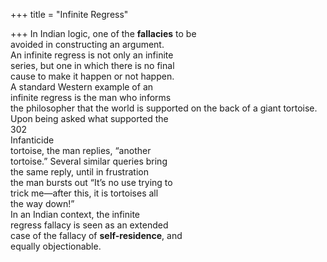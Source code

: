 +++
title = "Infinite Regress"

+++
In Indian logic, one of the **fallacies** to be  
avoided in constructing an argument.  
An infinite regress is not only an infinite  
series, but one in which there is no final  
cause to make it happen or not happen.  
A standard Western example of an  
infinite regress is the man who informs  
the philosopher that the world is supported on the back of a giant tortoise.  
Upon being asked what supported the  
302  
Infanticide  
tortoise, the man replies, “another  
tortoise.” Several similar queries bring  
the same reply, until in frustration  
the man bursts out “It’s no use trying to  
trick me—after this, it is tortoises all  
the way down!”  
In an Indian context, the infinite  
regress fallacy is seen as an extended  
case of the fallacy of **self-residence**, and  
equally objectionable.